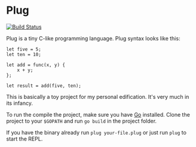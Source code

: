 # Plug

[![Build Status](https://travis-ci.org/noculture/plug.svg?branch=master)](https://travis-ci.org/noculture/plug)

Plug is a tiny C-like programming language. Plug syntax looks like 
this:

```$xslt
let five = 5;
let ten = 10;

let add = func(x, y) {
    x + y;
};

let result = add(five, ten);
```
 
This is basically a toy project for my personal edification. It's very much 
in its infancy.

To run the compile the project, make sure you have [Go](https://golang.org/dl/) installed. Clone the project to your `$GOPATH` and run `go build` in the project folder. 

If you have the binary already run `plug your-file.plug` or just run `plug` to start the REPL.
